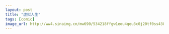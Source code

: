 ```yaml
---
layout: post
title: "虚拟人生"
tags: [comic]
image_url: http://ww4.sinaimg.cn/mw690/534218ffgw1eou4qeu3c0j20tf0ss438.jpg
---
```



